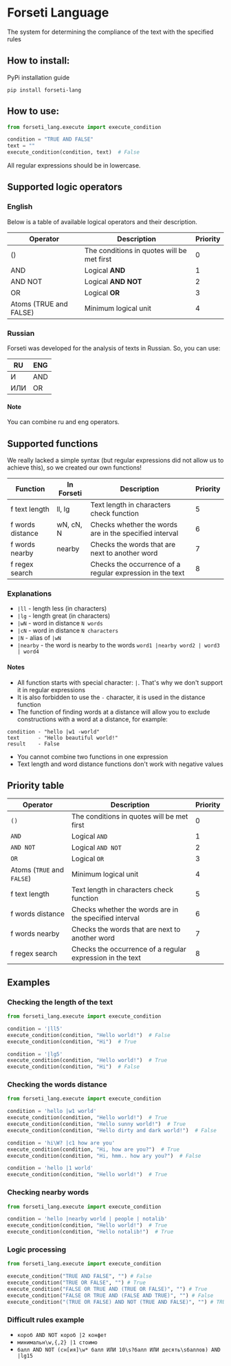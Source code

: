 # Forseti Language

The system for determining the compliance of the text with the specified rules

## How to install:

PyPi installation guide
```shell
pip install forseti-lang
```

## How to use:

```python
from forseti_lang.execute import execute_condition

condition = "TRUE AND FALSE"
text = ""
execute_condition(condition, text)  # False
```

All regular expressions should be in lowercase.

## Supported logic operators

### English

Below is a table of available logical operators and their description.

| Operator               | Description                                 | Priority |
|------------------------|---------------------------------------------|----------|
| ()                     | The conditions in quotes will be met first  | 0        |
| AND                    | Logical **AND**                             | 1        |
| AND NOT                | Logical **AND NOT**                         | 2        |
| OR                     | Logical **OR**                              | 3        |
| Atoms (TRUE and FALSE) | Minimum logical unit                        | 4        |

### Russian

Forseti was developed for the analysis of texts in Russian.
So, you can use:

| RU  | ENG |
|-----|-----|
| И   | AND |
| ИЛИ | OR  |

#### Note

You can combine ru and eng operators.

## Supported functions

We really lacked a simple syntax (but regular expressions did not allow us to achieve this), so we created our own
functions!

| Function         | In Forseti | Description                                               | Priority |
|------------------|------------|-----------------------------------------------------------|----------|
| f text length    | ll, lg     | Text length in characters check function                  | 5        |
| f words distance | wN, cN, N  | Checks whether the words are in the specified interval    | 6        |
| f words nearby   | nearby     | Checks the words that are next to another word            | 7        |
| f regex search   |            | Checks the occurrence of a regular expression in the text | 8        |

### Explanations

* `|ll` - length less (in characters)
* `|lg` - length great (in characters)
* `|wN` - word in distance `N words`
* `|cN` - word in distance `N characters`
* `|N` - alias of `|wN`
* `|nearby` - the word is nearby to the words `word1 |nearby word2 | word3 | word4`

#### Notes

* All function starts with special character: `|`. That's why we don't support it in regular expressions
* It is also forbidden to use the `-` character, it is used in the distance function
* The function of finding words at a distance will allow you to exclude constructions with a word at a distance,
for example:
```
condition - "hello |w1 -world"
text      - "Hello beautiful world!"
result    - False
```
* You cannot combine two functions in one expression
* Text length and word distance functions don't work with negative values

## Priority table

| Operator                   | Description                                               | Priority |
|----------------------------|-----------------------------------------------------------|----------|
| `()`                       | The conditions in quotes will be met first                | 0        |
| `AND`                      | Logical `AND`                                             | 1        |
| `AND NOT`                  | Logical `AND NOT`                                         | 2        |
| `OR`                       | Logical `OR`                                              | 3        |
| Atoms (`TRUE` and `FALSE`) | Minimum logical unit                                      | 4        |
| f text length              | Text length in characters check function                  | 5        |
| f words distance           | Checks whether the words are in the specified interval    | 6        |
| f words nearby             | Checks the words that are next to another word            | 7        |
| f regex search             | Checks the occurrence of a regular expression in the text | 8        |


## Examples

### Checking the length of the text

```python
from forseti_lang.execute import execute_condition

condition = '|ll5'
execute_condition(condition, "Hello world!")  # False
execute_condition(condition, "Hi")  # True

condition = '|lg5'
execute_condition(condition, "Hello world!")  # True
execute_condition(condition, "Hi")  # False
```

### Checking the words distance

```python
from forseti_lang.execute import execute_condition

condition = 'hello |w1 world'
execute_condition(condition, "Hello world!")  # True
execute_condition(condition, "Hello sunny world!")  # True
execute_condition(condition, "Hello dirty and dark world!")  # False

condition = 'hi\W? |c1 how are you'
execute_condition(condition, "Hi, how are you?")  # True
execute_condition(condition, "Hi, hmm.. how ary you?")  # False

condition = 'hello |1 world'
execute_condition(condition, "Hello world!")  # True
```

### Checking nearby words

```python
from forseti_lang.execute import execute_condition

condition = 'hello |nearby world | people | notalib'
execute_condition(condition, "Hello world!")  # True
execute_condition(condition, "Hello notalib!")  # True
```

### Logic processing

```python
from forseti_lang.execute import execute_condition

execute_condition("TRUE AND FALSE", "") # False
execute_condition("TRUE OR FALSE", "") # True
execute_condition("FALSE OR TRUE AND (TRUE OR FALSE)", "") # True
execute_condition("FALSE OR TRUE AND (FALSE AND TRUE)", "") # False
execute_condition("(TRUE OR FALSE) AND NOT (TRUE AND FALSE)", "") # TRUE
```

### Difficult rules example
* `короб AND NOT короб |2 конфет`
* `минимальн\w,{,2} |1 стоимо`
* `балл AND NOT (сн[ия]\w* балл ИЛИ 10\s?балл ИЛИ десять\sбаллов) AND |lg15`
